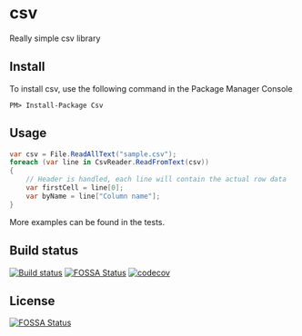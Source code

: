# csv
Really simple csv library

## Install

To install csv, use the following command in the Package Manager Console

    PM> Install-Package Csv

## Usage

```csharp
var csv = File.ReadAllText("sample.csv");
foreach (var line in CsvReader.ReadFromText(csv))
{
    // Header is handled, each line will contain the actual row data
    var firstCell = line[0];
    var byName = line["Column name"];
}
```

More examples can be found in the tests.


## Build status
[![Build status](https://ci.appveyor.com/api/projects/status/d1m0vu1n7idsk7uu?svg=true)](https://ci.appveyor.com/project/SteveHansen/csv)
[![FOSSA Status](https://app.fossa.io/api/projects/git%2Bgithub.com%2Fstevehansen%2Fcsv.svg?type=shield)](https://app.fossa.io/projects/git%2Bgithub.com%2Fstevehansen%2Fcsv?ref=badge_shield)
[![codecov](https://codecov.io/gh/stevehansen/csv/branch/master/graph/badge.svg)](https://codecov.io/gh/stevehansen/csv)


## License
[![FOSSA Status](https://app.fossa.io/api/projects/git%2Bgithub.com%2Fstevehansen%2Fcsv.svg?type=large)](https://app.fossa.io/projects/git%2Bgithub.com%2Fstevehansen%2Fcsv?ref=badge_large)
